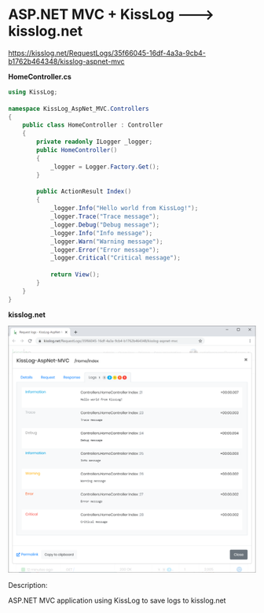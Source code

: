 # ASP.NET MVC + KissLog ---> kisslog.net

https://kisslog.net/RequestLogs/35f66045-16df-4a3a-9cb4-b1762b464348/kisslog-aspnet-mvc

**HomeController.cs**

```csharp
using KissLog;

namespace KissLog_AspNet_MVC.Controllers
{
    public class HomeController : Controller
    {
        private readonly ILogger _logger;
        public HomeController()
        {
            _logger = Logger.Factory.Get();
        }

        public ActionResult Index()
        {
            _logger.Info("Hello world from KissLog!");
            _logger.Trace("Trace message");
            _logger.Debug("Debug message");
            _logger.Info("Info message");
            _logger.Warn("Warning message");
            _logger.Error("Error message");
            _logger.Critical("Critical message");

            return View();
        }
    }
}
```

**kisslog.net**

![kisslog.net](/src/KissLog-AspNet-MVC/KissLog-AspNet-MVC/Content/KissLog-AspNet-MVC.png)

Description:

ASP.NET MVC application using KissLog to save logs to kisslog.net